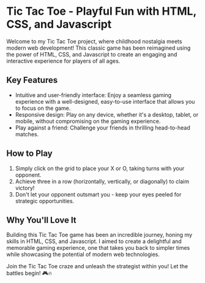 # Tic Tac Toe - Playful Fun with HTML, CSS, and Javascript

Welcome to my Tic Tac Toe project, where childhood nostalgia meets modern web development! This classic game has been reimagined using the power of HTML, CSS, and Javascript to create an engaging and interactive experience for players of all ages.

## Key Features

- Intuitive and user-friendly interface: Enjoy a seamless gaming experience with a well-designed, easy-to-use interface that allows you to focus on the game.
- Responsive design: Play on any device, whether it's a desktop, tablet, or mobile, without compromising on the gaming experience.
- Play against a friend: Challenge your friends in thrilling head-to-head matches.

## How to Play

1. Simply click on the grid to place your X or O, taking turns with your opponent.
2. Achieve three in a row (horizontally, vertically, or diagonally) to claim victory!
3. Don't let your opponent outsmart you - keep your eyes peeled for strategic opportunities.

## Why You'll Love It

Building this Tic Tac Toe game has been an incredible journey, honing my skills in HTML, CSS, and Javascript. I aimed to create a delightful and memorable gaming experience, one that takes you back to simpler times while showcasing the potential of modern web technologies.

Join the Tic Tac Toe craze and unleash the strategist within you! Let the battles begin! 🎮🔥
